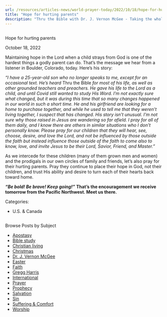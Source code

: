 ```yaml
---
url: /resources/articles-news/world-prayer-today/2022/10/18/hope-for-hurting-parents
title: "Hope for hurting parents"
description: "Thru the Bible with Dr. J. Vernon McGee - Taking the whole Word to the whole world"
---
```







## 
 Hope for hurting parents


October 18, 2022
![]()




Maintaining hope in the Lord when a child strays from God is one of the hardest things a godly parent can do. That’s the message we hear from a listener in Boulder, Colorado, today. Here’s his story:

*“I have a 25-year-old son who no longer speaks to me, except for an occasional text. He’s heard* Thru the Bible *for most of his life, as well as other grounded teachers and preachers. He gave his life to the Lord as a child, and until Covid still wanted to study His Word. I’m not exactly sure what changed, but it was during this time that so many changes happened in our world in such a short time. He and his girlfriend are looking for a home to purchase together, and while he used to tell me that they weren’t living together, I suspect that has changed. His story isn’t unusual. I’m not sure why those raised in Jesus are wandering so far afield. I pray for all of them daily, and I know there are others in similar situations who I don’t personally know. Please pray for our children that they will hear, see, choose, desire, and love the Lord, and not be influenced by those outside the faith but instead influence those outside of the faith to come also to know, love, and invite Jesus to be their Lord, Savior, Friend, and Master.”*

As we intercede for these children (many of them grown men and women) and the prodigals in our own circles of family and friends, let’s also pray for their hurting parents. Pray they continue to place their hope in God, not their children, and trust His ability and desire to turn each of their hearts back toward home. 

***“Be bold! Be brave! Keep going!”*** **That’s the encouragement we receive tomorrow from the Pacific Northwest. Meet us there.**



Categories: 


* U.S. & Canada









## 
 Browse Posts by Subject


* [Apostasy](/resources/articles-news/-in-tags/tags/Apostasy)
* [Bible study](/resources/articles-news/-in-tags/tags/Bible-study)
* [Christian living](/resources/articles-news/-in-tags/tags/Christian-living)
* [Christmas](/resources/articles-news/-in-tags/tags/Christmas)
* [Dr. J. Vernon McGee](/resources/articles-news/-in-tags/tags/Dr-J-Vernon-McGee)
* [Easter](/resources/articles-news/-in-tags/tags/easter)
* [Faith](/resources/articles-news/-in-tags/tags/Faith)
* [Gregg Harris](/resources/articles-news/-in-tags/tags/Gregg-Harris)
* [International](/resources/articles-news/-in-tags/tags/International)
* [Prayer](/resources/articles-news/-in-tags/tags/prayer)
* [Prophecy](/resources/articles-news/-in-tags/tags/Prophecy)
* [Salvation](/resources/articles-news/-in-tags/tags/Salvation)
* [Sin](/resources/articles-news/-in-tags/tags/sin)
* [Suffering & Comfort](/resources/articles-news/-in-tags/tags/Suffering-Comfort)
* [Worship](/resources/articles-news/-in-tags/tags/worship)






